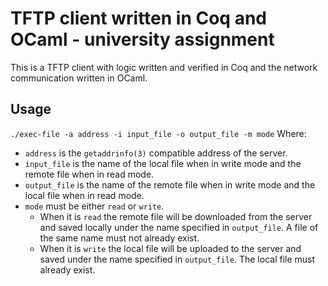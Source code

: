 # TFTP client written in Coq and OCaml - university assignment

This is a TFTP client with logic written and verified in Coq and the network communication written in OCaml.

## Usage
```./exec-file -a address -i input_file -o output_file -m mode```
Where:
- ```address``` is the ```getaddrinfo(3)``` compatible address of the server.
- ```input_file``` is the name of the local file when in write mode and the remote file when in read mode.
- ```output_file``` is the name of the remote file when in write mode and the local file when in read mode.
- ```mode``` must be either ```read``` or ```write```. 
  - When it is ```read``` the remote file will be downloaded from the server and saved locally under the name specified in ```output_file```. A file of the same name must not already exist.
  - When it is ```write``` the local file will be uploaded to the server and saved under the name specified in ```output_file```. The local file must already exist.
